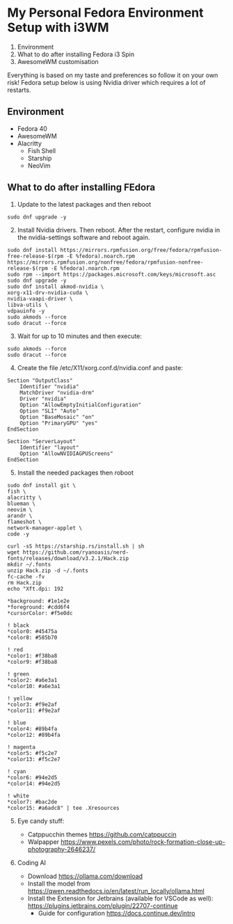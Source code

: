 # My Personal Fedora Environment Setup with i3WM
1. Environment
2. What to do after installing Fedora i3 Spin
3. AwesomeWM customisation

Everything is based on my taste and preferences so follow it on your own risk!
Fedora setup below is using Nvidia driver which requires a lot of restarts.

## Environment
- Fedora 40
- AwesomeWM
- Alacritty
    - Fish Shell
    - Starship
    - NeoVim

## What to do after installing FEdora
1. Update to the latest packages and then reboot
```shell
sudo dnf upgrade -y
```  

2. Install Nvidia drivers. Then reboot. After the restart, configure nvidia in the nvidia-settings software and reboot again.
```shell
sudo dnf install https://mirrors.rpmfusion.org/free/fedora/rpmfusion-free-release-$(rpm -E %fedora).noarch.rpm https://mirrors.rpmfusion.org/nonfree/fedora/rpmfusion-nonfree-release-$(rpm -E %fedora).noarch.rpm
sudo rpm --import https://packages.microsoft.com/keys/microsoft.asc
sudo dnf upgrade -y
sudo dnf install akmod-nvidia \
xorg-x11-drv-nvidia-cuda \
nvidia-vaapi-driver \
libva-utils \
vdpauinfo -y
sudo akmods --force
sudo dracut --force
```

3. Wait for up to 10 minutes and then execute:
```shell
sudo akmods --force
sudo dracut --force
```

4. Create the file /etc/X11/xorg.conf.d/nvidia.conf and paste:
```shell
Section "OutputClass"
	Identifier "nvidia"
	MatchDriver "nvidia-drm"
	Driver "nvidia"
	Option "AllowEmptyInitialConfiguration"
	Option "SLI" "Auto"
	Option "BaseMosaic" "on"
	Option "PrimaryGPU" "yes"
EndSection

Section "ServerLayout"
	Identifier "layout"
	Option "AllowNVIDIAGPUScreens"
EndSection
```

5. Install the needed packages then roboot
```shell
sudo dnf install git \
fish \
alacritty \
blueman \
neovim \
arandr \
flameshot \
network-manager-applet \
code -y

curl -sS https://starship.rs/install.sh | sh
wget https://github.com/ryanoasis/nerd-fonts/releases/download/v3.2.1/Hack.zip
mkdir ~/.fonts
unzip Hack.zip -d ~/.fonts
fc-cache -fv
rm Hack.zip
echo "Xft.dpi: 192

*background: #1e1e2e
*foreground: #cdd6f4
*cursorColor: #f5e0dc

! black
*color0: #45475a
*color8: #585b70

! red
*color1: #f38ba8
*color9: #f38ba8

! green
*color2: #a6e3a1
*color10: #a6e3a1

! yellow
*color3: #f9e2af
*color11: #f9e2af

! blue
*color4: #89b4fa
*color12: #89b4fa

! magenta
*color5: #f5c2e7
*color13: #f5c2e7

! cyan
*color6: #94e2d5
*color14: #94e2d5

! white
*color7: #bac2de
*color15: #a6adc8" | tee .Xresources
```  

5. Eye candy stuff:
    - Catppucchin themes https://github.com/catppuccin
    - Walpapper https://www.pexels.com/photo/rock-formation-close-up-photography-2646237/

6. Coding AI
    - Download https://ollama.com/download
    - Install the model from https://qwen.readthedocs.io/en/latest/run_locally/ollama.html
    - Install the Extension for Jetbrains (available for VSCode as well): https://plugins.jetbrains.com/plugin/22707-continue
        - Guide for configuration https://docs.continue.dev/intro
